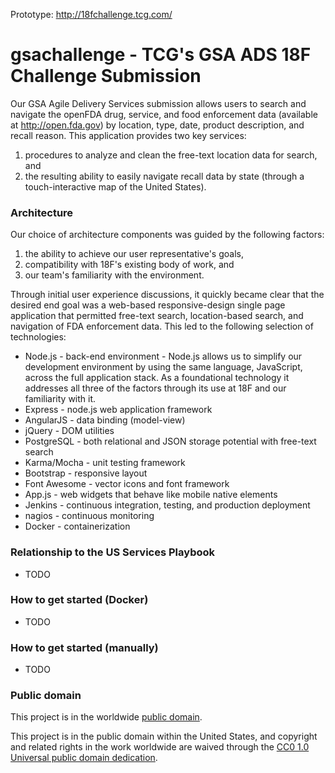 Prototype: http://18fchallenge.tcg.com/

gsachallenge - TCG's GSA ADS 18F Challenge Submission
=====================================================

Our GSA Agile Delivery Services submission allows users to search and
navigate the openFDA drug, service, and food enforcement data
(available at http://open.fda.gov) by location, type, date, product
description, and recall reason. This application provides two key
services:

 1. procedures to analyze and clean the free-text location data for
    search, and
 2. the resulting ability to easily navigate recall data by state
    (through a touch-interactive map of the United States).

### Architecture ###

Our choice of architecture components was guided by the following
factors:

 1. the ability to achieve our user representative's goals,
 2. compatibility with 18F's existing body of work, and
 3. our team's familiarity with the environment.

Through initial user experience discussions, it quickly became clear
that the desired end goal was a web-based responsive-design single
page application that permitted free-text search, location-based
search, and navigation of FDA enforcement data. This led to the
following selection of technologies:

 * Node.js - back-end environment - Node.js allows us to simplify our
   development environment by using the same language, JavaScript,
   across the full application stack. As a foundational technology it
   addresses all three of the factors through its use at 18F and our
   familiarity with it.
 * Express - node.js web application framework
 * AngularJS - data binding (model-view)
 * jQuery - DOM utilities
 * PostgreSQL - both relational and JSON storage potential with
   free-text search
 * Karma/Mocha - unit testing framework
 * Bootstrap - responsive layout
 * Font Awesome - vector icons and font framework
 * App.js - web widgets that behave like mobile native elements
 * Jenkins - continuous integration, testing, and production
   deployment
 * nagios - continuous monitoring
 * Docker - containerization




### Relationship to the US Services Playbook ###
* TODO

### How to get started (Docker) ###
* TODO

### How to get started (manually) ###
* TODO

### Public domain ###

This project is in the worldwide [public domain](LICENSE.md).

This project is in the public domain within the United States, and
copyright and related rights in the work worldwide are waived through
the [CC0 1.0 Universal public domain
dedication](https://creativecommons.org/publicdomain/zero/1.0/).
